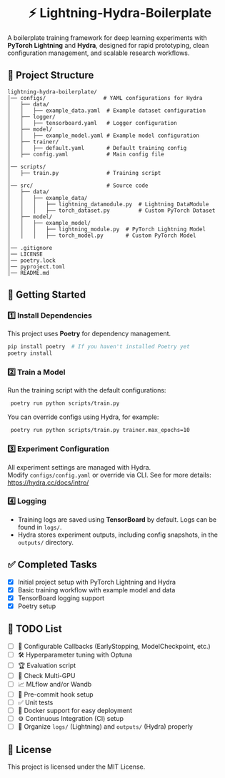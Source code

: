 <div align="center">
<h1> ⚡ Lightning-Hydra-Boilerplate </h1>
</div>

A boilerplate training framework for deep learning experiments with **PyTorch Lightning** and **Hydra**, designed for rapid prototyping, clean configuration management, and scalable research workflows.

## 📁 Project Structure

```plaintext
lightning-hydra-boilerplate/
│── configs/                  # YAML configurations for Hydra
│   ├── data/
│   │   ├── example_data.yaml  # Example dataset configuration
│   ├── logger/
│   │   ├── tensorboard.yaml   # Logger configuration
│   ├── model/
│   │   ├── example_model.yaml # Example model configuration
│   ├── trainer/
│   │   ├── default.yaml       # Default training config
│   ├── config.yaml            # Main config file
│
│── scripts/                   
│   ├── train.py               # Training script
│
│── src/                       # Source code
│   ├── data/
│   │   ├── example_data/
│   │   │   ├── lightning_datamodule.py  # Lightning DataModule
│   │   │   ├── torch_dataset.py         # Custom PyTorch Dataset
│   ├── model/
│   │   ├── example_model/
│   │   │   ├── lightning_module.py  # PyTorch Lightning Model
│   │   │   ├── torch_model.py       # Custom PyTorch Model
│
│── .gitignore
│── LICENSE
│── poetry.lock
│── pyproject.toml
│── README.md
```

## 🚀 Getting Started

### **1️⃣ Install Dependencies**
This project uses **Poetry** for dependency management.

```bash
pip install poetry  # If you haven't installed Poetry yet
poetry install
```

### **2️⃣ Train a Model**
Run the training script with the default configurations:

```bash
 poetry run python scripts/train.py
```

You can override configs using Hydra, for example:

```bash
 poetry run python scripts/train.py trainer.max_epochs=10
```

### **3️⃣ Experiment Configuration**
All experiment settings are managed with Hydra.  
Modify `configs/config.yaml` or override via CLI. See for more details: https://hydra.cc/docs/intro/

### **4️⃣ Logging**
- Training logs are saved using **TensorBoard** by default. Logs can be found in `logs/`.
- Hydra stores experiment outputs, including config snapshots, in the `outputs/` directory.

## ✅ Completed Tasks
- [x] Initial project setup with PyTorch Lightning and Hydra
- [x] Basic training workflow with example model and data
- [x] TensorBoard logging support
- [x] Poetry setup

## 📝 TODO List
- [ ] 🔄 Configurable Callbacks (EarlyStopping, ModelCheckpoint, etc.)
- [ ] 🛠 Hyperparameter tuning with Optuna
- [ ] 🏆 Evaluation script
- [ ] 🚀 Check Multi-GPU
- [ ] 📈 MLflow and/or Wandb
- [ ] 🔀 Pre-commit hook setup
- [ ] ✅ Unit tests
- [ ] 🐳 Docker support for easy deployment
- [ ] ⚙️ Continuous Integration (CI) setup
- [ ] 📂 Organize `logs/` (Lightning) and `outputs/` (Hydra) properly

## 📜 License
This project is licensed under the MIT License.
